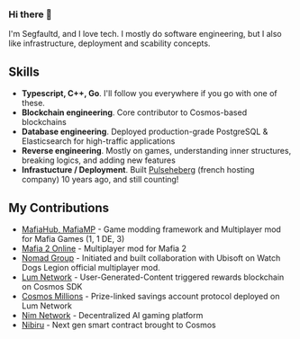 ### Hi there 👋

I'm Segfaultd, and I love tech. I mostly do software engineering, but I also like infrastructure, deployment and scability concepts.

## Skills

- **Typescript, C++, Go**. I'll follow you everywhere if you go with one of these.
- **Blockchain engineering**. Core contributor to Cosmos-based blockchains
- **Database engineering**. Deployed production-grade PostgreSQL & Elasticsearch for high-traffic applications
- **Reverse engineering**. Mostly on games, understanding inner structures, breaking logics, and adding new features
- **Infrastucture / Deployment**. Built [Pulseheberg](https://pulseheberg.com) (french hosting company) 10 years ago, and still counting!

## My Contributions

-  [MafiaHub, MafiaMP](https://github.com/MafiaHub) - Game modding framework and Multiplayer mod for Mafia Games (1, 1 DE, 3)
-  [Mafia 2 Online](https://github.com/Mafia2Online) - Multiplayer mod for Mafia 2
-  [Nomad Group](https://www.nomad-group.net) - Initiated and built collaboration with Ubisoft on Watch Dogs Legion official multiplayer mod.
-  [Lum Network](https://github.com/lum-network) - User-Generated-Content triggered rewards blockchain on Cosmos SDK
-  [Cosmos Millions](https://cosmosmillions.com) - Prize-linked savings account protocol deployed on Lum Network
-  [Nim Network](https://nim.network) - Decentralized AI gaming platform
-  [Nibiru](https://github.com/NibiruChain/nibiru) - Next gen smart contract brought to Cosmos

